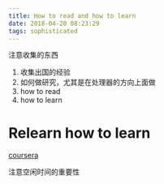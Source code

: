 ```yaml
---
title: How to read and how to learn
date: 2018-04-20 08:23:29
tags: sophisticated
---
```


注意收集的东西

1. 收集出国的经验
2. 如何做研究，尤其是在处理器的方向上面做
3. how to read
4. how to learn


# Relearn how to learn
[coursera](https://www.coursera.org/learn/learning-how-to-learn)

注意空闲时间的重要性

